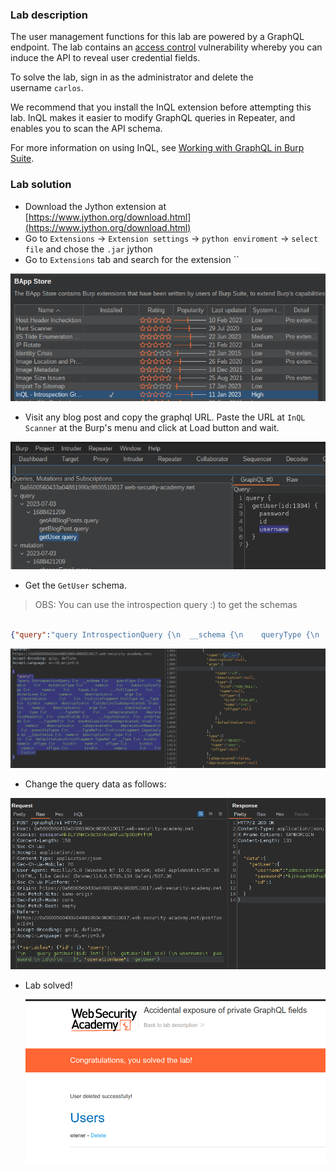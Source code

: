 
### Lab description


The user management functions for this lab are powered by a GraphQL endpoint. The lab contains an [access control](https://portswigger.net/web-security/access-control) vulnerability whereby you can induce the API to reveal user credential fields.

To solve the lab, sign in as the administrator and delete the username `carlos`.

We recommend that you install the InQL extension before attempting this lab. InQL makes it easier to modify GraphQL queries in Repeater, and enables you to scan the API schema.

For more information on using InQL, see [Working with GraphQL in Burp Suite](https://portswigger.net/burp/documentation/desktop/testing-workflow/session-management/working-with-graphql).

[](https://portswigger.net/academy/labs/launch/ccda6760929ebeccab51242f59b1573dd478087800b63c88fc8aa308db137802?referrer=%2fweb-security%2fgraphql%2flab-graphql-accidental-field-exposure)


### Lab solution

- Download the Jython extension at [https://www.jython.org/download.html](https://www.jython.org/download.html)
- Go to `Extensions` -> `Extension settings` -> `python enviroment`  -> `select file`  and chose the `.jar`  jython
- Go to `Extensions` tab and search for the extension ``

![](/static/img/Pasted_image_20230703190648.png)
- Visit any blog post and copy the graphql URL. Paste the URL at `InQL Scanner` at the Burp's menu and click at Load button and wait.

![](/static/img/Pasted_image_20230703190822.png)
- Get the `GetUser` schema.
> OBS: You can use the introspection query :) to get the schemas 

```json

{"query":"query IntrospectionQuery {\n  __schema {\n    queryType {\n      name\n    }\n    mutationType {\n      name\n    }\n    subscriptionType {\n      name\n    }\n    types {\n      ...FullType\n    }\n    directives {\n      name\n      description\n      args {\n        ...InputValue\n      }\n    }\n  }\n}\n\nfragment FullType on __Type {\n  kind\n  name\n  description\n  fields(includeDeprecated: true) {\n    name\n    description\n    args {\n      ...InputValue\n    }\n    type {\n      ...TypeRef\n    }\n    isDeprecated\n    deprecationReason\n  }\n  inputFields {\n    ...InputValue\n  }\n  interfaces {\n    ...TypeRef\n  }\n  enumValues(includeDeprecated: true) {\n    name\n    description\n    isDeprecated\n    deprecationReason\n  }\n  possibleTypes {\n    ...TypeRef\n  }\n}\n\nfragment InputValue on __InputValue {\n  name\n  description\n  type {\n    ...TypeRef\n  }\n  defaultValue\n}\n\nfragment TypeRef on __Type {\n  kind\n  name\n  ofType {\n    kind\n    name\n    ofType {\n      kind\n      name\n      ofType {\n        kind\n        name\n      }\n    }\n  }\n}\n"}

```

![](/static/img/Pasted_image_20230703191112.png)

- Change the query data as follows:

![](/static/img/Pasted_image_20230703191201.png)

- Lab solved!
  
  ![](/static/img/Pasted_image_20230703191258.png)
